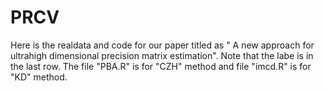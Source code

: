 # PRCV
Here is the realdata and code for our paper titled as " A new approach for ultrahigh dimensional precision matrix estimation". Note that the labe is in the last row. The file "PBA.R" is for "CZH" method and file "imcd.R" is for "KD" method.
